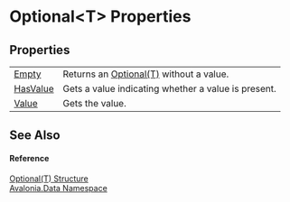 # Optional&lt;T&gt; Properties




## Properties
<table>
<tr>
<td><a href="P_Avalonia_Data_Optional_1_Empty">Empty</a></td>
<td>Returns an <a href="T_Avalonia_Data_Optional_1">Optional(T)</a> without a value.</td>
</tr>
<tr>
<td><a href="P_Avalonia_Data_Optional_1_HasValue">HasValue</a></td>
<td>Gets a value indicating whether a value is present.</td>
</tr>
<tr>
<td><a href="P_Avalonia_Data_Optional_1_Value">Value</a></td>
<td>Gets the value.</td>
</tr>
</table>

## See Also


#### Reference
<a href="T_Avalonia_Data_Optional_1">Optional(T) Structure</a>  
<a href="N_Avalonia_Data">Avalonia.Data Namespace</a>  

